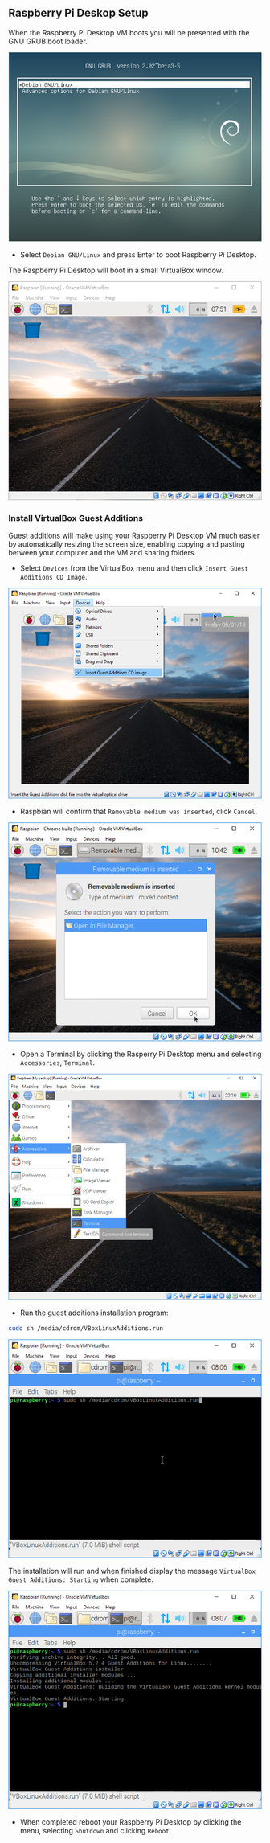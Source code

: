 ## Raspberry Pi Deskop Setup

When the Raspberry Pi Desktop VM boots you will be presented with the GNU GRUB boot loader.

![GNU GRUB boot screen](images/debian_boot_screen.png)

+ Select `Debian GNU/Linux` and press Enter to boot Raspberry Pi Desktop.

The Raspberry Pi Desktop will boot in a small VirtualBox window.

![Raspberry Pi Desktop](images/step21.PNG)

### Install VirtualBox Guest Additions

Guest additions will make using your Raspberry Pi Desktop VM much easier by automatically resizing the screen size, enabling copying and pasting between your computer and the VM and sharing folders.

+ Select `Devices` from the VirtualBox menu and then click `Insert Guest Additions CD Image`.

![insert guest additions cd image](images/step22.PNG)

+ Raspbian will confirm that `Removable medium was inserted`, click `Cancel`.

![removable medium inserted](images/step22_5.PNG)

+ Open a Terminal by clicking the Rasperry Pi Desktop menu and selecting `Accessories`, `Terminal`.

![open a terminal](images/using_step16.PNG)

+ Run the guest additions installation program:

```bash
sudo sh /media/cdrom/VBoxLinuxAdditions.run
```

![run guest additions installation](images/step23.PNG)

The installation will run and when finished display the message `VirtualBox Guest Additions: Starting` when complete.

![guest additions installed](images/step24.PNG)

+ When completed reboot your Raspberry Pi Desktop by clicking the menu, selecting `Shutdown` and clicking `Reboot`.
